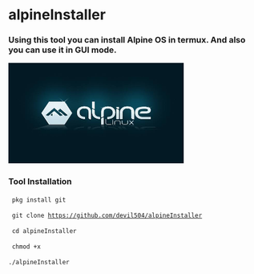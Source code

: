 # alpineInstaller
<h3>Using this tool you can install Alpine OS in termux. And also you can use it in GUI mode.</h3>
<img src ="https://github.com/devil504/alpineInstaller/blob/46074e8ebab21e825800a3f303902428168f2fa3/images%20(11).jpeg" height="200px" width="350px" /> 
<h3>Tool Installation</h3>
<code> pkg install git </code>


<code> git clone https://github.com/devil504/alpineInstaller </code>


<code> cd alpineInstaller </code>


<code> chmod +x </code>


<code>./alpineInstaller </code>
